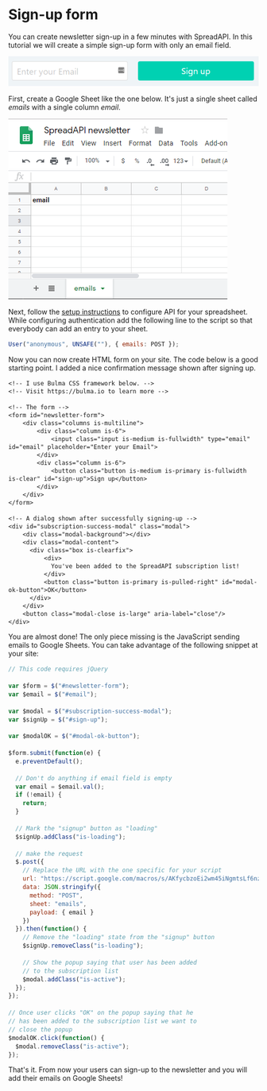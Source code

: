 # Sign-up form

You can create newsletter sign-up in a few minutes with SpreadAPI. In this tutorial we will create a simple sign-up form with only an email field.

![The sign-up form that we will create in this tutorial](<../.gitbook/assets/image (20).png>)

First, create a Google Sheet like the one below. It's just a single sheet called _emails_ with a single column _email_.

![](<../.gitbook/assets/image (18).png>)

Next, follow the [setup instructions](../setup.md) to configure API for your spreadsheet. While configuring authentication add the following line to the script so that everybody can add an entry to your sheet.

```javascript
User("anonymous", UNSAFE(""), { emails: POST });
```

Now you can now create HTML form on your site. The code below is a good starting point. I added a nice confirmation message shown after signing up.

```markup
<!-- I use Bulma CSS framework below. -->
<!-- Visit https://bulma.io to learn more -->

<!-- The form -->
<form id="newsletter-form">
    <div class="columns is-multiline">
        <div class="column is-6">
            <input class="input is-medium is-fullwidth" type="email" id="email" placeholder="Enter your Email">
        </div>
        <div class="column is-6">
            <button class="button is-medium is-primary is-fullwidth is-clear" id="sign-up">Sign up</button>
        </div>
    </div>
</form>

<!-- A dialog shown after successfully signing-up -->
<div id="subscription-success-modal" class="modal">
    <div class="modal-background"></div>
    <div class="modal-content">
      <div class="box is-clearfix">
          <div>
            You've been added to the SpreadAPI subscription list!
          </div>
          <button class="button is-primary is-pulled-right" id="modal-ok-button">OK</button>
      </div>
    </div>
    <button class="modal-close is-large" aria-label="close"/>
</div>
```

You are almost done! The only piece missing is the JavaScript sending emails to Google Sheets. You can take advantage of the following snippet at your site:

```javascript
// This code requires jQuery

var $form = $("#newsletter-form");
var $email = $("#email");

var $modal = $("#subscription-success-modal");
var $signUp = $("#sign-up");

var $modalOK = $("#modal-ok-button");

$form.submit(function(e) {
  e.preventDefault();    
  
  // Don't do anything if email field is empty
  var email = $email.val();
  if (!email) {
    return;
  }

  // Mark the "signup" button as "loading"
  $signUp.addClass("is-loading");
  
  // make the request
  $.post({
    // Replace the URL with the one specific for your script
    url: "https://script.google.com/macros/s/AKfycbzoEi2wm45iNgmtsLf6nzMIo4hxFpZvUKKFTXxJc1jEtN4W9gRo/exec",
    data: JSON.stringify({
      method: "POST",
      sheet: "emails",
      payload: { email }
    })
  }).then(function() {
    // Remove the "loading" state from the "signup" button 
    $signUp.removeClass("is-loading");
    
    // Show the popup saying that user has been added
    // to the subscription list  
    $modal.addClass("is-active");
  });
});

// Once user clicks "OK" on the popup saying that he 
// has been added to the subscription list we want to
// close the popup
$modalOK.click(function() {
  $modal.removeClass("is-active");
});
```

That's it. From now your users can sign-up to the newsletter and you will add their emails on Google Sheets!
